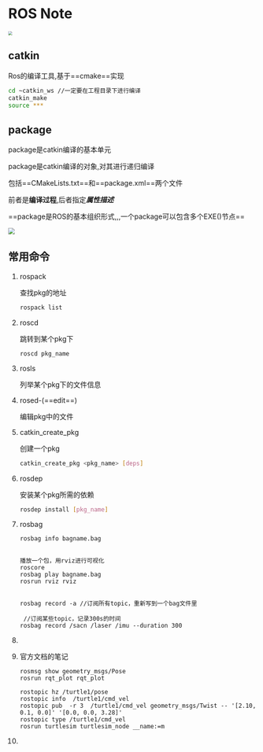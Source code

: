 # ROS Note



<img src="/home/xiaofan/Desktop/Note/sendpix0.jpg" style="zoom:50%;" />

## catkin

Ros的编译工具,基于==cmake==实现

~~~bash
cd ~catkin_ws //一定要在工程目录下进行编译
catkin_make
source ***
~~~



## package

package是catkin编译的基本单元

package是catkin编译的对象,对其进行递归编译

包括==CMakeLists.txt==和==package.xml==两个文件

前者是**编译过程**,后者指定***属性描述***

==package是ROS的基本组织形式,,,一个package可以包含多个EXE()节点==

<img src="/home/xiaofan/.config/tencent-qq//AppData/file//sendpix5.jpg" style="zoom:80%;" />





## 常用命令

1. rospack

   查找pkg的地址

   ~~~sh
   rospack list
   ~~~

2. roscd

   跳转到某个pkg下

   ~~~
   roscd pkg_name
   ~~~

   

3. rosls

   列举某个pkg下的文件信息

4. rosed-(==edit==)

   编辑pkg中的文件

5. catkin_create_pkg

   创建一个pkg

   ~~~sh
   catkin_create_pkg <pkg_name> [deps]
   ~~~

   

6. rosdep

   安装某个pkg所需的依赖

   ~~~sh
   rosdep install [pkg_name]
   ~~~


7. rosbag

   ~~~
   rosbag info bagname.bag
   
   
   播放一个包，用rviz进行可视化
   roscore
   rosbag play bagname.bag
   rosrun rviz rviz
   
   
   rosbag record -a //订阅所有topic，重新写到一个bag文件里
   
    //订阅某些topic，记录300s的时间
   rosbag record /sacn /laser /imu --duration 300
   
   ~~~

   

8. 

9. 官方文档的笔记

   ~~~
   rosmsg show geometry_msgs/Pose
   rosrun rqt_plot rqt_plot
   
   rostopic hz /turtle1/pose
   rostopic info  /turtle1/cmd_vel
   rostopic pub  -r 3  /turtle1/cmd_vel geometry_msgs/Twist -- '[2.10, 0.1, 0.0]' '[0.0, 0.0, 3.28]'
   rostopic type /turtle1/cmd_vel
   rosrun turtlesim turtlesim_node __name:=m
   ~~~

   

10. 

~~~


~~~

